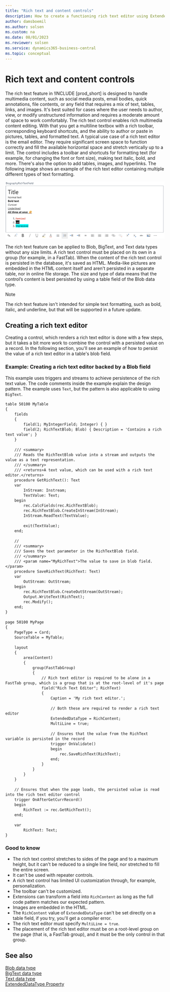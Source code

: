 ```yaml
---
title: "Rich text and content controls"
description: How to create a functioning rich text editor using ExtendedDataType and a table blob field in AL for Business Central.
author: damsboemil
ms.author: solsen
ms.custom: na
ms.date: 08/01/2023
ms.reviewer: solsen
ms.service: dynamics365-business-central
ms.topic: conceptual
---
```


# Rich text and content controls

The rich text feature in !INCLUDE [prod_short] is designed to handle multimedia content, such as social media posts, email bodies, quick annotations, file contents, or any field that requires a mix of text, tables, links, and images. It's best suited for cases where the user needs to author, view, or modify unstructured information and requires a moderate amount of space to work comfortably. The rich text control enables rich multimedia content editing. With that you get a multiline textbox with a rich toolbar, corresponding keyboard shortcuts, and the ability to author or paste in pictures, tables, and formatted text. A typical use case of a rich text editor is the email editor. They require significant screen space to function correctly and fill the available horizontal space and stretch vertically up to a limit. The control includes a toolbar and shortcuts for formatting text (for example, for changing the font or font size), making text italic, bold, and more. There's also the option to add tables, images, and hyperlinks.
The following image shows an example of the rich text editor containing multiple different types of text formatting.

![Shows an example of the rich text editor containing multiple different types of text formatting.](../developer/media/RichTextEditorExample.png)

The rich text feature can be applied to Blob, BigText, and Text data types without any size limits. A rich text control must be placed on its own in a group (for example, in a FastTab). When the content of the rich text control is persisted in the database, it's saved as HTML. Media-like pictures are embedded in the HTML content itself and aren't persisted in a separate table, nor in online file storage. The size and type of data means that the control’s content is best persisted by using a table field of the Blob data type.

> [!NOTE]  
> The rich text feature isn't intended for simple text formatting, such as bold, italic, and underline, but that will be supported in a future update.

## Creating a rich text editor

Creating a control, which renders a rich text editor is done with a few steps, but it takes a bit more work to combine the control with a persisted value on a record. In the following section, you'll see an example of how to persist the value of a rich text editor in a table's blob field.

### Example: Creating a rich text editor backed by a Blob field

This example uses triggers and streams to achieve persistence of the rich text value. The code comments inside the example explain the design pattern. The example uses `Text`, but the pattern is also applicable to using `BigText`.

```AL
table 50100 MyTable
{
    fields
    {
        field(1; MyIntegerField; Integer) { }
        field(2; RichTextBlob; Blob) { Description = 'Contains a rich text value'; }
    }

    /// <summary>
    /// Reads the RichTextBlob value into a stream and outputs the value as a text representation.
    /// </summary>
    /// <returns>A text value, which can be used with a rich text editor.</returns>
    procedure GetRichText(): Text
    var
        InStream: Instream;
        TextValue: Text;
    begin
        rec.CalcFields(rec.RichTextBlob);
        rec.RichTextBlob.CreateInStream(InStream);
        InStream.ReadText(TextValue);

        exit(TextValue);
    end;

    // 
    /// <summary>
    /// Saves the text parameter in the RichTextBlob field.
    /// </summary>
    /// <param name="MyRichText">The value to save in blob field.</param>
    procedure SaveRichText(RichText: Text)
    var
        OutStream: OutStream;
    begin
        rec.RichTextBlob.CreateOutStream(OutStream);
        Output.WriteText(RichText);
        rec.Modify();
    end;
}

page 50100 MyPage
{
    PageType = Card;
    SourceTable = MyTable;

    layout
    {
        area(Content)
        {
            group(FastTabGroup)
            {
                // Rich text editor is required to be alone in a FastTab group, which is a group that is at the root-level of it's page
                field("Rich Text Editor"; RichText)
                {
                    Caption = 'My rich text editor.';

                    // Both these are required to render a rich text editor
                    ExtendedDataType = RichContent;
                    MultiLine = true;

                    // Ensures that the value from the RichText variable is persisted in the record
                    trigger OnValidate()
                    begin
                        rec.SaveRichText(RichText);
                    end;
                }
            }
        }
    }
    
    // Ensures that when the page loads, the persisted value is read into the rich text editor control
    trigger OnAfterGetCurrRecord()
    begin
        RichText := rec.GetRichText();
    end;

    var
        RichText: Text;
}

```

### Good to know

- The rich text control stretches to sides of the page and to a maximum height, but it can't be reduced to a single line field, nor stretched to fill the entire screen.
- It can't be used with repeater controls.
- A rich text control has limited UI customization through, for example, personalization.
- The toolbar can't be customized.
- Extensions can transform a field into `RichContent` as long as the full code pattern matches our expected pattern.
- Images are embedded in the HTML.
- The `RichContent` value of `ExtendedDataType` can't be set directly on a table field, if you try, you'll get a compiler error.
- The rich text editor must specify `MultiLine = true`.
- The placement of the rich text editor must be on a root-level group on the page (that is, a FastTab group), and it must be the only control in that group.

<!-- 
- The Code pattern that triggers displaying a field as Rich Content
- How UICop rules help you get it right
- The (HTML) format of the output data and how to work with it
-->

## See also

[Blob data type](methods-auto/blob/blob-data-type.md)  
[BigText data type](methods-auto/bigtext/bigtext-data-type.md)  
[Text data type](methods-auto/text/text-data-type.md)  
[ExtendedDataType Property](properties/extendeddatatype-property.md)  